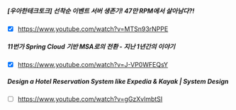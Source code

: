 ##### [우아한테크토크] 선착순 이벤트 서버 생존기! 47만 RPM에서 살아남다?!
- [x] https://www.youtube.com/watch?v=MTSn93rNPPE

##### 11번가 Spring Cloud 기반 MSA로의 전환 - 지난 1년간의 이야기
- [x] https://www.youtube.com/watch?v=J-VP0WFEQsY

##### Design a Hotel Reservation System like Expedia & Kayak | System Design
- [ ] https://www.youtube.com/watch?v=gGzXvlmbtSI

